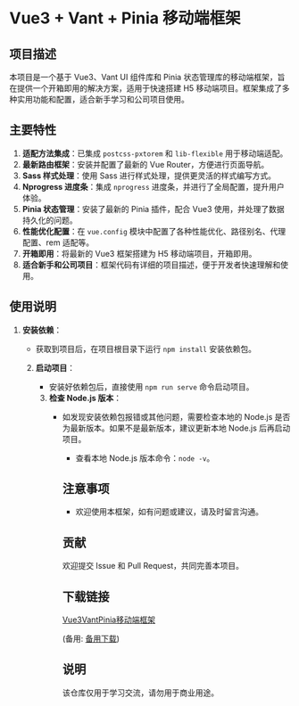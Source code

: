 # Vue3 + Vant + Pinia 移动端框架

## 项目描述

本项目是一个基于 Vue3、Vant UI 组件库和 Pinia 状态管理库的移动端框架，旨在提供一个开箱即用的解决方案，适用于快速搭建 H5 移动端项目。框架集成了多种实用功能和配置，适合新手学习和公司项目使用。

## 主要特性

1. **适配方法集成**：已集成 `postcss-pxtorem` 和 `lib-flexible` 用于移动端适配。
2. **最新路由框架**：安装并配置了最新的 Vue Router，方便进行页面导航。
3. **Sass 样式处理**：使用 Sass 进行样式处理，提供更灵活的样式编写方式。
4. **Nprogress 进度条**：集成 `nprogress` 进度条，并进行了全局配置，提升用户体验。
5. **Pinia 状态管理**：安装了最新的 Pinia 插件，配合 Vue3 使用，并处理了数据持久化的问题。
6. **性能优化配置**：在 `vue.config` 模块中配置了各种性能优化、路径别名、代理配置、rem 适配等。
7. **开箱即用**：将最新的 Vue3 框架搭建为 H5 移动端项目，开箱即用。
8. **适合新手和公司项目**：框架代码有详细的项目描述，便于开发者快速理解和使用。

## 使用说明

1. **安装依赖**：
   - 获取到项目后，在项目根目录下运行 `npm install` 安装依赖包。

   2. **启动项目**：
      - 安装好依赖包后，直接使用 `npm run serve` 命令启动项目。

      3. **检查 Node.js 版本**：
         - 如发现安装依赖包报错或其他问题，需要检查本地的 Node.js 是否为最新版本。如果不是最新版本，建议更新本地 Node.js 后再启动项目。
            - 查看本地 Node.js 版本命令：`node -v`。

            ## 注意事项

            - 欢迎使用本框架，如有问题或建议，请及时留言沟通。

            ## 贡献

            欢迎提交 Issue 和 Pull Request，共同完善本项目。

            ## 下载链接
            [Vue3VantPinia移动端框架](https://pan.quark.cn/s/afadd9a2dd62) 

            (备用: [备用下载](https://pan.baidu.com/s/1fDcWZL-kTRNtgmzhcD_NQg?pwd=1234))

            ## 说明

            该仓库仅用于学习交流，请勿用于商业用途。
